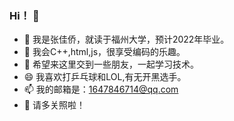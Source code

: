 ### Hi！ 👋
 
- 🔭 我是张佳侨，就读于福州大学，预计2022年毕业。
- 🌱 我会C++,html,js，很享受编码的乐趣。
- 👯 希望来这里交到一些朋友，一起学习技术。
- 😄 我喜欢打乒乓球和LOL,有无开黑选手。
- 📫 我的邮箱是：1647846714@qq.com
- 💬 请多关照啦！
<!--
**LearninGggggg/LearninGggggg** is a ✨ _special_ ✨ repository because its `README.md` (this file) appears on your GitHub profile.

Here are some ideas to get you started:

- 🔭 我是张佳侨
- 🌱 I’m currently learning ...
- 👯 I’m looking to collaborate on ...
- 🤔 I’m looking for help with ...
- 💬 Ask me about ...
- 📫 How to reach me: ...
- 😄 Pronouns: ...
- ⚡ Fun fact: ...
-->
